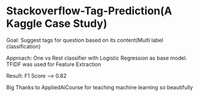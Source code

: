 # Stackoverflow-Tag-Prediction(A Kaggle Case Study)

Goal: Suggest tags for question based on its content(Multi label classification)

Approach: One vs Rest classifier with Logistic Regression as base model. TFIDF was used for Feature Extraction

Result: F1 Score --> 0.82 

Big Thanks to AppliedAiCourse for teaching machine learning so beautifully
